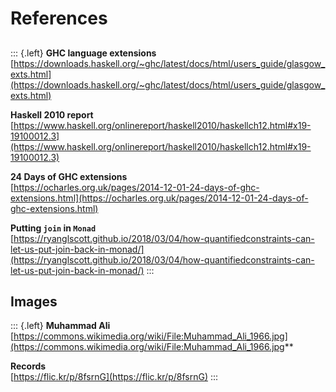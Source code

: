 # References

##

::: {.left}
**GHC language extensions**  
[https://downloads.haskell.org/~ghc/latest/docs/html/users_guide/glasgow_exts.html](https://downloads.haskell.org/~ghc/latest/docs/html/users_guide/glasgow_exts.html)

**Haskell 2010 report**  
[https://www.haskell.org/onlinereport/haskell2010/haskellch12.html#x19-19100012.3](https://www.haskell.org/onlinereport/haskell2010/haskellch12.html#x19-19100012.3)

**24 Days of GHC extensions**  
[https://ocharles.org.uk/pages/2014-12-01-24-days-of-ghc-extensions.html](https://ocharles.org.uk/pages/2014-12-01-24-days-of-ghc-extensions.html)

**Putting `join` in `Monad`**  
[https://ryanglscott.github.io/2018/03/04/how-quantifiedconstraints-can-let-us-put-join-back-in-monad/](https://ryanglscott.github.io/2018/03/04/how-quantifiedconstraints-can-let-us-put-join-back-in-monad/)
:::

## Images

::: {.left}
**Muhammad Ali**  
[https://commons.wikimedia.org/wiki/File:Muhammad_Ali_1966.jpg](https://commons.wikimedia.org/wiki/File:Muhammad_Ali_1966.jpg**

**Records**  
[https://flic.kr/p/8fsrnG](https://flic.kr/p/8fsrnG)
:::

